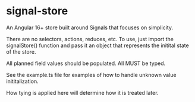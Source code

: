 # signal-store
An Angular 16+ store built around Signals that focuses on simplicity. 

There are no selectors, actions, reduces, etc. To use, just import the signalStore() function and pass it an object that represents the initital state of the store. 

All planned field values should be populated. All MUST be typed. 

See the example.ts file for examples of how to handle unknown value inititalization. 

How tying is applied here will determine how it is treated later. 
